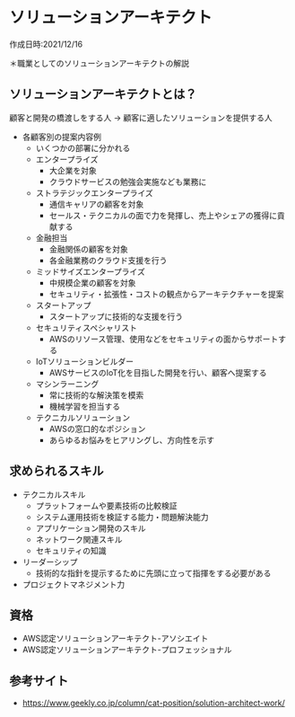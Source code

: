 # ソリューションアーキテクト
作成日時:2021/12/16

＊職業としてのソリューションアーキテクトの解説

## ソリューションアーキテクトとは？
顧客と開発の橋渡しをする人
→ 顧客に適したソリューションを提供する人

- 各顧客別の提案内容例
  -  いくつかの部署に分かれる
    -  エンタープライズ
       -  大企業を対象
       -  クラウドサービスの勉強会実施なども業務に
    -  ストラテジックエンタープライズ
       -  通信キャリアの顧客を対象
       -  セールス・テクニカルの面で力を発揮し、売上やシェアの獲得に貢献する
    -  金融担当
       -  金融関係の顧客を対象
       -  各金融業務のクラウド支援を行う
    -  ミッドサイズエンタープライズ
       -  中規模企業の顧客を対象
       -  セキュリティ・拡張性・コストの観点からアーキテクチャーを提案
    -  スタートアップ
       -  スタートアップに技術的な支援を行う
    -  セキュリティスペシャリスト
       -  AWSのリソース管理、使用などをセキュリティの面からサポートする
    -  IoTソリューションビルダー
       - AWSサービスのIoT化を目指した開発を行い、顧客へ提案する
    -  マシンラーニング
       - 常に技術的な解決策を模索
       - 機械学習を担当する
    -  テクニカルソリューション
       -  AWSの窓口的なポジション
       -  あらゆるお悩みをヒアリングし、方向性を示す

## 求められるスキル
- テクニカルスキル
  - プラットフォームや要素技術の比較検証
  - システム運用技術を検証する能力・問題解決能力
  - アプリケーション開発のスキル
  - ネットワーク関連スキル
  - セキュリティの知識
- リーダーシップ
  - 技術的な指針を提示するために先頭に立って指揮をする必要がある
- プロジェクトマネジメント力

## 資格
- AWS認定ソリューションアーキテクト-アソシエイト
- AWS認定ソリューションアーキテクト-プロフェッショナル

## 参考サイト
- https://www.geekly.co.jp/column/cat-position/solution-architect-work/
